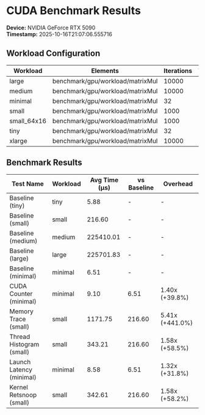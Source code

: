 
# CUDA Benchmark Results

**Device:** NVIDIA GeForce RTX 5090  
**Timestamp:** 2025-10-16T21:07:06.555716  

## Workload Configuration

| Workload | Elements | Iterations | Threads | Blocks |
|----------|----------|------------|---------|--------|
| large | benchmark/gpu/workload/matrixMul | 10000 | 100 | 512 |
| medium | benchmark/gpu/workload/matrixMul | 10000 | 100 | 256 |
| minimal | benchmark/gpu/workload/matrixMul | 32 | 3 | 32 |
| small | benchmark/gpu/workload/matrixMul | 1000 | 100 | 256 |
| small_64x16 | benchmark/gpu/workload/matrixMul | 1000 | 100 | 64 |
| tiny | benchmark/gpu/workload/matrixMul | 32 | 100 | 32 |
| xlarge | benchmark/gpu/workload/matrixMul | 10000 | 100 | 512 |

## Benchmark Results

| Test Name | Workload | Avg Time (μs) | vs Baseline | Overhead |
|-----------|----------|---------------|-------------|----------|
| Baseline (tiny) | tiny | 5.88 | - | - |
| Baseline (small) | small | 216.60 | - | - |
| Baseline (medium) | medium | 225410.01 | - | - |
| Baseline (large) | large | 225701.83 | - | - |
| Baseline (minimal) | minimal | 6.51 | - | - |
| CUDA Counter (minimal) | minimal | 9.10 | 6.51 | 1.40x (+39.8%) |
| Memory Trace (small) | small | 1171.75 | 216.60 | 5.41x (+441.0%) |
| Thread Histogram (small) | small | 343.21 | 216.60 | 1.58x (+58.5%) |
| Launch Latency (minimal) | minimal | 8.58 | 6.51 | 1.32x (+31.8%) |
| Kernel Retsnoop (small) | small | 342.61 | 216.60 | 1.58x (+58.2%) |


